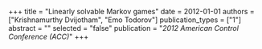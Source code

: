 +++
title = "Linearly solvable Markov games"
date = 2012-01-01
authors = ["Krishnamurthy Dvijotham", "Emo Todorov"]
publication_types = ["1"]
abstract = ""
selected = "false"
publication = "*2012 American Control Conference (ACC)*"
+++

